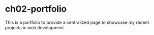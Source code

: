 # ch02-portfolio
This is a portfolio to provide a centralized page to showcase my recent projects in web development.
